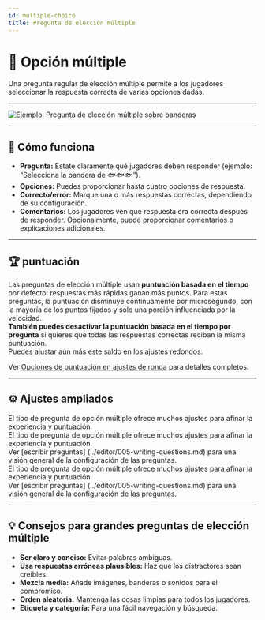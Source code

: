 ```yaml
---
id: multiple-choice
title: Pregunta de elección múltiple
---
```


# 🔢 Opción múltiple

Una pregunta regular de elección múltiple permite a los jugadores seleccionar la respuesta correcta de varias opciones dadas.

---

![Ejemplo: Pregunta de elección múltiple sobre banderas](/images/question-modes/multiple-choice/multiple-choice-wales.png)

---

## 📝 Cómo funciona

- **Pregunta:** Estate claramente qué jugadores deben responder (ejemplo: “Selecciona la bandera de 🐟🐟🐟”).
- **Opciones:** Puedes proporcionar hasta cuatro opciones de respuesta.
- **Correcto/error:** Marque una o más respuestas correctas, dependiendo de su configuración.
- **Comentarios:** Los jugadores ven qué respuesta era correcta después de responder. Opcionalmente, puede proporcionar comentarios o explicaciones adicionales.

---

## 🏆 puntuación

Las preguntas de elección múltiple usan **puntuación basada en el tiempo** por defecto: respuestas más rápidas ganan más puntos. Para estas preguntas, la puntuación disminuye continuamente por microsegundo, con la mayoría de los puntos fijados y sólo una porción influenciada por la velocidad.\
**También puedes desactivar la puntuación basada en el tiempo por pregunta** si quieres que todas las respuestas correctas reciban la misma puntuación.\
Puedes ajustar aún más este saldo en los ajustes redondos.

Ver [Opciones de puntuación en ajustes de ronda](../editor/008-round-options.md#-scoring-options) para detalles completos.

---

## ⚙️ Ajustes ampliados

El tipo de pregunta de opción múltiple ofrece muchos ajustes para afinar la experiencia y puntuación.\
El tipo de pregunta de opción múltiple ofrece muchos ajustes para afinar la experiencia y puntuación.\
Ver [escribir preguntas] (../editor/005-writing-questions.md) para una visión general de la configuración de las preguntas.\
El tipo de pregunta de opción múltiple ofrece muchos ajustes para afinar la experiencia y puntuación.\
Ver [escribir preguntas] (../editor/005-writing-questions.md) para una visión general de la configuración de las preguntas.

---

## 💡 Consejos para grandes preguntas de elección múltiple

- **Ser claro y conciso:** Evitar palabras ambiguas.
- **Usa respuestas erróneas plausibles:** Haz que los distractores sean creíbles.
- **Mezcla media:** Añade imágenes, banderas o sonidos para el compromiso.
- **Orden aleatoria:** Mantenga las cosas limpias para todos los jugadores.
- **Etiqueta y categoría:** Para una fácil navegación y búsqueda.
